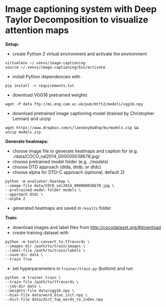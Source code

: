 # Image captioning system with Deep Taylor Decomposition to visualize attention maps

**Setup:**
- create Python 2 virtual environment and activate the environment

```
virtualenv ~/.venvs/image-captioning
source ~/.venvs/image-captioning/bin/activate
```

- install Python dependencies with

```
pip install -r requirements.txt
```


- download VGG16 pretrained weights

```
wget -P data ftp://mi.eng.cam.ac.uk/pub/mttt2/models/vgg16.npy
```

- download pretrained image captioning model (trained by Christopher Lennan) and unzip

```
wget https://www.dropbox.com/s/laexkey0a4hqc9u/models.zip &&
unzip models.zip
```


**Generate heatmaps:**
- choose image file to generate heatmaps and caption for (e.g. ./data/COCO_val2014_000000038678.jpg)
- choose pretrained model folder (e.g. ./models)
- choose DTD approach (dtda, dtdb, or dtdc)
- choose alpha for DTD-C approach (optional, default 2)

```
python -m evaluater.heatmap \
--image-file data/COCO_val2014_000000038678.jpg \
--pretrained-model-folder models \
--approach dtdc \
--alpha 2
```

- generated heatmaps are saved in `results` folder

**Train:**
- download images and label files from http://cocodataset.org/#download
- create training dataset with

```
python -m tools.convert_to_tfrecords \
--images-dir /path/to/train/images \
--label-file /path/to/train/labels \
--save-dir data \
--train True
```

- set hyperparameters in `trainer/train.py` (bottom) and run

```
python -m trainer.train \
--train-file /path/to/tfrecords \
--job-dir data \
--weights-file data/vgg16.npy \
--bias-file data/word_bias_init.npy \
--dict-file data/dict_top_words_to_index.npy
```

